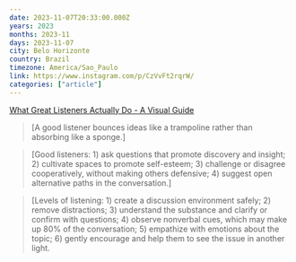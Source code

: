 ```yaml
---
date: 2023-11-07T20:33:00.000Z
years: 2023
months: 2023-11
days: 2023-11-07
city: Belo Horizonte
country: Brazil
timezone: America/Sao_Paulo
link: https://www.instagram.com/p/CzVvFt2rqrW/
categories: ["article"]
---
```

[What Great Listeners Actually Do - A Visual Guide](https://www.instagram.com/p/CzVvFt2rqrW/)

> [A good listener bounces ideas like a trampoline rather than absorbing like a sponge.]

> [Good listeners: 1) ask questions that promote discovery and insight; 2) cultivate spaces to promote self-esteem; 3) challenge or disagree cooperatively, without making others defensive; 4) suggest open alternative paths in the conversation.]

> [Levels of listening: 1) create a discussion environment safely; 2) remove distractions; 3) understand the substance and clarify or confirm with questions; 4) observe nonverbal cues, which may make up 80% of the conversation; 5) empathize with emotions about the topic; 6) gently encourage and help them to see the issue in another light.
